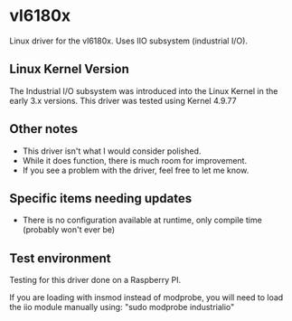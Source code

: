 # vl6180x
Linux driver for the vl6180x.  Uses IIO subsystem (industrial I/O).

## Linux Kernel Version
The Industrial I/O subsystem was introduced into the Linux Kernel in the early 3.x versions.
This driver was tested using Kernel 4.9.77

## Other notes
- This driver isn't what I would consider polished.  
- While it does function, there is much room for improvement.
- If you see a problem with the driver, feel free to let me know.

## Specific items needing updates
- There is no configuration available at runtime, only compile time (probably won't ever be)

## Test environment
Testing for this driver done on a Raspberry PI.

If you are loading with insmod instead of modprobe, you will need to load the iio module manually using: "sudo modprobe industrialio"
